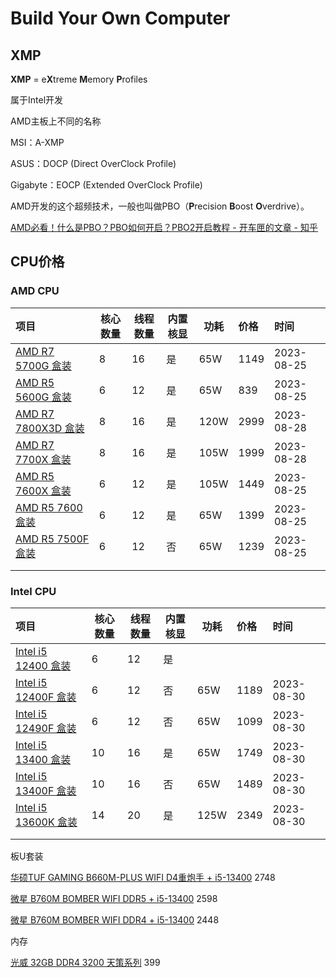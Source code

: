 # Build Your Own Computer



## XMP

**XMP** = e**X**treme **M**emory **P**rofiles

属于Intel开发



AMD主板上不同的名称

MSI：A-XMP

ASUS：DOCP (Direct OverClock Profile)

Gigabyte：EOCP (Extended OverClock Profile)

AMD开发的这个超频技术，一般也叫做PBO（**P**recision **B**oost **O**verdrive）。

[AMD必看！什么是PBO？PBO如何开启？PBO2开启教程 - 开车匣的文章 - 知乎](https://zhuanlan.zhihu.com/p/375665927)



## CPU价格

### AMD CPU

|项目|核心数量|线程数量|内置核显 |功耗|价格|时间 |
|:-----|---|---|---|---|:-----|:-----|
|[AMD R7 5700G 盒装](https://item.jd.com/100012989117.html)|8|16|是|65W|1149|2023-08-25|
|[AMD R5 5600G 盒装](https://item.jd.com/100012989127.html)|6|12|是|65W |839|2023-08-25|
|[AMD R7 7800X3D 盒装](https://item.jd.com/100046394400.html)|8|16|是|120W|2999|2023-08-28|
|[AMD R7 7700X 盒装](https://item.jd.com/100039537657.html)|8|16|是|105W|1999|2023-08-28 |
|[AMD R5 7600X 盒装](https://item.jd.com/100039537655.html)|6|12|是|105W |1449|2023-08-25|
|[AMD R5 7600 盒装](https://item.jd.com/100051589597.html) |6|12|是|65W|1399|2023-08-25|
|[AMD R5 7500F 盒装](https://item.jd.com/100059227024.html)|6|12|否|65W|1239|2023-08-25|
|  |   |   |  |  |  |  |
|      |   |   |   |   |      |      |


### Intel CPU

|项目|核心数量|线程数量|内置核显 |功耗|价格|时间 |
|:-----|---|---|---|---|:-----|:-----|
|[Intel i5 12400 盒装](https://item.jd.com/10027670672823.html#crumb-wrap)|6|12|是|  |  |  |
|[Intel i5 12400F 盒装](https://item.jd.com/100031035610.html)|6 |12|否|65W |1189|2023-08-30|
|[Intel i5 12490F 盒装](https://item.jd.com/100037299996.html)|6|12|否|65W|1099|2023-08-30|
|[Intel i5 13400 盒装](https://item.jd.com/100049450205.html)|10|16|是|65W|1749|2023-08-30|
|[Intel i5 13400F 盒装](https://item.jd.com/100049450275.html)|10|16|否|65W|1489|2023-08-30|
|[Intel i5 13600K 盒装](https://item.jd.com/100040185485.html)|14|20|是|125W|2349|2023-08-30|
|  |   |   |  |  |  |  |
|      |   |   |   |   |      |      |


板U套装

[华硕TUF GAMING B660M-PLUS WIFI D4重炮手 + i5-13400](https://item.jd.com/100051521451.html#crumb-wrap) 2748

[微星 B760M BOMBER WIFI DDR5 + i5-13400](https://item.jd.com/100061604139.html#) 2598

[微星 B760M BOMBER WIFI DDR4 + i5-13400](https://item.jd.com/100042247532.html#crumb-wrap) 2448


内存

[光威 32GB DDR4 3200 天策系列](https://item.jd.com/100022451588.html#crumb-wrap) 399